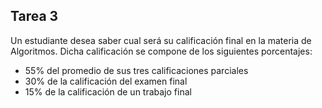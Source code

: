 ## Tarea 3

Un estudiante desea saber cual será su calificación final en la materia de Algoritmos. Dicha calificación se compone de los siguientes porcentajes:
- 55% del promedio de sus tres calificaciones parciales 
- 30% de la calificación del examen final
- 15% de la calificación de un trabajo final  
